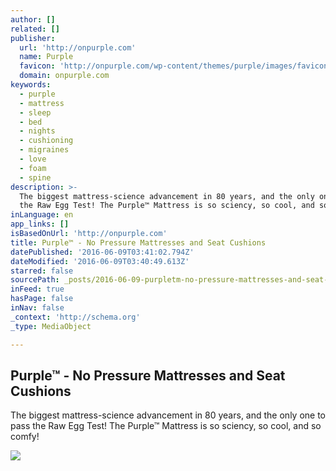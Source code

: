 ```yaml
---
author: []
related: []
publisher:
  url: 'http://onpurple.com'
  name: Purple
  favicon: 'http://onpurple.com/wp-content/themes/purple/images/favicon.ico'
  domain: onpurple.com
keywords:
  - purple
  - mattress
  - sleep
  - bed
  - nights
  - cushioning
  - migraines
  - love
  - foam
  - spine
description: >-
  The biggest mattress-science advancement in 80 years, and the only one to pass
  the Raw Egg Test! The Purple™ Mattress is so sciency, so cool, and so comfy!
inLanguage: en
app_links: []
isBasedOnUrl: 'http://onpurple.com'
title: Purple™ - No Pressure Mattresses and Seat Cushions
datePublished: '2016-06-09T03:41:02.794Z'
dateModified: '2016-06-09T03:40:49.613Z'
starred: false
sourcePath: _posts/2016-06-09-purpletm-no-pressure-mattresses-and-seat-cushions.md
inFeed: true
hasPage: false
inNav: false
_context: 'http://schema.org'
_type: MediaObject

---
```

<article style=""><h1>Purple™ - No Pressure Mattresses and Seat Cushions</h1><p>The biggest mattress-science advancement in 80 years, and the only one to pass the Raw Egg Test! The Purple™ Mattress is so sciency, so cool, and so comfy!</p><img src="http://onpurple.com/wp-content/uploads/2016/01/Screen-Shot-2016-01-26-at-5.42.09-PM.png" /></article>